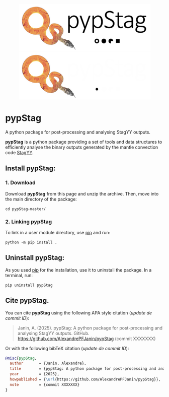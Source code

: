 <p align="center">
    <img src="./icons/pypStag-logo_light-BG.png#gh-light-mode-only" height="150" width="419"/>
    <img src="./icons/pypStag-logo_dark-BG.png#gh-dark-mode-only" height="150" width="419"/>
</p>

# pypStag
A python package for post-processing and analysing StagYY outputs.

**pypStag** is a python package providing a set of tools and data structures to efficiently analyse the binary outputs generated by the mantle convection code [StagYY](https://doi.org/10.1016/j.pepi.2008.08.005).


## Install pypStag:

### 1. Download

Download **pypStag** from this page and unzip the archive. Then, move into the main directory of the package:
```
cd pypStag-master/
```

### 2. Linking pypStag

To link in a user module directory, use [pip](https://pip.pypa.io/en/stable/) and run:

```
python -m pip install .
```

## Uninstall pypStag:

As you used [pip](https://pip.pypa.io/en/stable/) for the installation, use it to uninstall the package. In a terminal, run:

```
pip uninstall pypStag
```

## Cite pypStag.

You can cite **pypStag** using the following APA style citation (*update de commit ID*):

> Janin, A. (2025). pypStag: A python package for post-processing and analysing StagYY outputs. GitHub. https://github.com/AlexandrePFJanin/pypStag (commit XXXXXXX)

Or with the following bibTeX citation (*update de commit ID*):

```bibtex
@misc{pypStag,
  author       = {Janin, Alexandre},
  title        = {pypStag: A python package for post-processing and analysing StagYY outputs.},
  year         = {2025},
  howpublished = {\url{https://github.com/AlexandrePFJanin/pypStag}},
  note         = {commit XXXXXXX}
}
```



